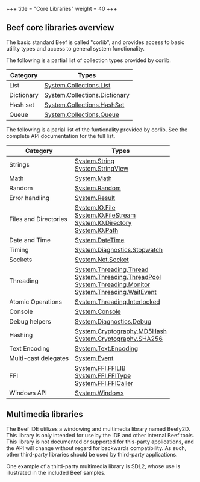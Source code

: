 +++
title = "Core Libraries"
weight = 40
+++

## Beef core libraries overview

The basic standard Beef is called "corlib", and provides access to basic utility types and access to general system functionality.

The following is a partial list of collection types provided by corlib.

|Category|Types|
|-----|------|
|List|[System.Collections.List<T>](../doxygen/corlib/html/class_system_1_1_collections_1_1_list.html)|
|Dictionary|[System.Collections.Dictionary<T>](https://github.com/beefytech/Beef/blob/master/BeefLibs/corlib/src/Collections/Dictionary.bf)|
|Hash set|[System.Collections.HashSet<T>](../doxygen/corlib/html/class_system_1_1_collections_1_1_hash_set.html)|
|Queue|[System.Collections.Queue<T>](../doxygen/corlib/html/class_system_1_1_collections_1_1_queue.html)|

The following is a parial list of the funtionality provided by corlib. See the complete API documentation for the full list.

|Category|Types|
|-----|------|
|Strings|[System.String](../doxygen/corlib/html/class_system_1_1_string.html)<br/>[System.StringView](../doxygen/corlib/html/struct_system_1_1_string_view.html)|
|Math|[System.Math](../doxygen/corlib/html/class_system_1_1_math.html)|
|Random|[System.Random](../doxygen/corlib/html/class_system_1_1_random.html)|
|Error handling|[System.Result<T>](../doxygen/corlib/html/struct_system_1_1_result.html)|
|Files and Directories|[System.IO.File](../doxygen/corlib/html/class_system_1_1_i_o_1_1_file.html)<br/>[System.IO.FileStream](../doxygen/corlib/html/class_system_1_1_i_o_1_1_file_stream.html)<br/>[System.IO.Directory](../doxygen/corlib/html/class_system_1_1_i_o_1_1_directory.html)<br/>[System.IO.Path](../doxygen/corlib/html/class_system_1_1_i_o_1_1_path.html)|
|Date and Time|[System.DateTime](../doxygen/corlib/html/struct_system_1_1_date_time.html)|
|Timing|[System.Diagnostics.Stopwatch](../doxygen/corlib/html/class_system_1_1_diagnostics_1_1_stopwatch.html)|
|Sockets|[System.Net.Socket](../doxygen/corlib/html/class_system_1_1_net_1_1_socket.html)|
|Threading|[System.Threading.Thread](../doxygen/corlib/html/class_system_1_1_threading_1_1_thread.html)<br/>[System.Threading.ThreadPool](../doxygen/corlib/html/class_system_1_1_threading_1_1_thread_pool.html)<br/>[System.Threading.Monitor](../doxygen/corlib/html/class_system_1_1_threading_1_1_monitor.html)<br/>[System.Threading.WaitEvent](../doxygen/corlib/html/class_system_1_1_threading_1_1_wait_event.html)|
|Atomic Operations|[System.Threading.Interlocked](../doxygen/corlib/html/class_system_1_1_threading_1_1_interlocked.html)|
|Console|[System.Console](../doxygen/corlib/html/class_system_1_1_console.html)|
|Debug helpers|[System.Diagnostics.Debug](../doxygen/corlib/html/class_system_1_1_diagnostics_1_1_debug.html)|
|Hashing|[System.Cryptography.MD5Hash](../doxygen/corlib/html/class_system_1_1_security_1_1_cryptography_1_1_m_d5.html)<br/>[System.Cryptography.SHA256](../doxygen/corlib/html/struct_system_1_1_security_1_1_cryptography_1_1_s_h_a256.html)|
|Text Encoding|[System.Text.Encoding](../doxygen/corlib/html/class_system_1_1_text_1_1_encoding.html)|
|Multi-cast delegates|[System.Event<T>](../doxygen/corlib/html/struct_system_1_1_event.html)|
|FFI|[System.FFI.FFILIB](../doxygen/corlib/html/struct_system_1_1_f_f_i_1_1_f_f_i_l_i_b.html)<br/>[System.FFI.FFIType](../doxygen/corlib/html/struct_system_1_1_f_f_i_1_1_f_f_i_type.html)<br/>[System.FFI.FFICaller](../doxygen/corlib/html/struct_system_1_1_f_f_i_1_1_f_f_i_caller.html)|
|Windows API|[System.Windows](../doxygen/corlib/html/class_system_1_1_windows.html)|

## Multimedia libraries

The Beef IDE utilizes a windowing and multimedia library named Beefy2D. This library is only intended for use by the IDE and other internal Beef tools. This library is not documented or supported for this-party applications, and the API will change without regard for backwards compatibility. As such, other third-party libraries should be used by third-party applications.

One example of a third-party multimedia library is SDL2, whose use is illustrated in the included Beef samples.
